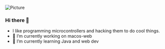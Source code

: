![Picture](https://user-images.githubusercontent.com/10300504/226830685-f1dc7e5c-e015-4bde-ab65-602862afc262.png)


### Hi there 👋
- I like programming microcontrollers and hacking them to do cool things.
- 🔭 I’m currently working on macos-web
- 🌱 I’m currently learning Java and web dev
<!--
**jaswch/jaswch** is a ✨ _special_ ✨ repository because its `README.md` (this file) appears on your GitHub profile.

Here are some ideas to get you started:

- 🔭 I’m currently working on ...
- 🌱 I’m currently learning ...
- 👯 I’m looking to collaborate on ...
- 🤔 I’m looking for help with ...
- 💬 Ask me about ...
- 📫 How to reach me: ...
- 😄 Pronouns: ...
- ⚡ Fun fact: ...
-->
